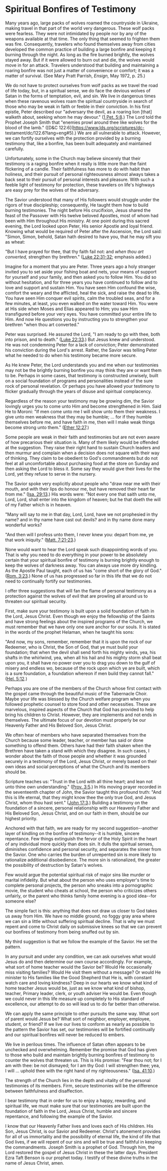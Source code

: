 # Spiritual Bonfires of Testimony

Many years ago, large packs of wolves roamed the countryside in Ukraine,
making travel in that part of the world very dangerous. These wolf packs were
fearless. They were not intimidated by people nor by any of the weapons
available at that time. The only thing that seemed to frighten them was fire.
Consequently, travelers who found themselves away from cities developed the
common practice of building a large bonfire and keeping it burning through the
night. As long as the fire burned brightly, the wolves stayed away. But if it
were allowed to burn out and die, the wolves would move in for an attack.
Travelers understood that building and maintaining a roaring bonfire was not
just a matter of convenience or comfort; it was a matter of survival. (See
Mary Pratt Parrish, _Ensign,_ May 1972, p. 25.)

We do not have to protect ourselves from wolf packs as we travel the road of
life today, but, in a spiritual sense, we do face the devious wolves of Satan
in the forms of temptation, evil, and sin. We live in dangerous times when
these ravenous wolves roam the spiritual countryside in search of those who
may be weak in faith or feeble in their conviction. In his first epistle,
Peter described our "adversary the devil, as a roaring lion [that] walketh
about, seeking whom he may devour." ([1 Pet.
5:8](https://www.lds.org/scriptures/nt/1-pet/5.8?lang=eng#7).) The Lord told
the Prophet Joseph Smith that "enemies prowl around thee like wolves for the
blood of the lamb." ([D&amp;C 122:6](https://www.lds.org/scriptures/dc-
testament/dc/122.6?lang=eng#5).) We are all vulnerable to attack. However, we
can fortify ourselves with the protection provided by a burning testimony
that, like a bonfire, has been built adequately and maintained carefully.

Unfortunately, some in the Church may believe sincerely that their testimony
is a raging bonfire when it really is little more than the faint flickering of
a candle. Their faithfulness has more to do with habit than holiness, and
their pursuit of personal righteousness almost always takes a back seat to
their pursuit of personal interests and pleasure. With such a feeble light of
testimony for protection, these travelers on life's highways are easy prey for
the wolves of the adversary.

The Savior understood that many of His followers would struggle under the
rigors of true discipleship; consequently, He taught them how to build burning
testimonies. The night before His crucifixion, Jesus shared the feast of the
Passover with His twelve beloved Apostles, most of whom had been with Him
throughout His ministry. At one point during this sacred evening, the Lord
looked upon Peter, His senior Apostle and loyal friend. Knowing what would be
required of Peter after the Ascension, the Lord said: "Simon, Simon, behold,
Satan hath desired to have you, that he may sift you as wheat:

"But I have prayed for thee, that thy faith fail not: and _when thou art
converted,_ strengthen thy brethren." ([Luke
22:31-32](https://www.lds.org/scriptures/nt/luke/22.31-32?lang=eng#30);
emphasis added.)

Imagine for a moment that you are Peter. Three years ago a holy stranger
invited you to set aside your fishing boat and nets, your means of support for
yourself and your family, and then asked you to follow Him. You did so without
hesitation, and for three years you have continued to follow and to love and
support and sustain Him. You have seen Him confound the wise, comfort the
weary and the afflicted, heal the sick, and raise the dead to life. You have
seen Him conquer evil spirits, calm the troubled seas, and for a few minutes,
at least, you even walked on the water toward Him. You were at His side when
Moses and Elias appeared to Him; you saw Him transfigured before your very
eyes. You have committed your entire life to Him. And now He questions you by
instructing you to strengthen your brethren "when thou art converted."

Peter was surprised. He assured the Lord, "I am ready to go with thee, both
into prison, and to death." ([Luke
22:33](https://www.lds.org/scriptures/nt/luke/22.33?lang=eng#32).) But Jesus
knew and understood. He was not condemning Peter for a lack of conviction;
Peter demonstrated his conviction during the Lord's arrest. Rather, the Savior
was telling Peter what he needed to do when his testimony became more secure.

As He knew Peter, the Lord understands you and me when our testimonies may not
be the brightly burning bonfire you may think they are or want them to be.
Perhaps in some cases, that testimony is constructed unwisely, built on a
social foundation of programs and personalities instead of the sure rock of
personal revelation. Or perhaps you have allowed your testimony to flicker
gradually through the years of disuse and spiritual complacency.

Regardless of the reason your testimony may be growing dim, the Savior
lovingly urges you to come unto Him and become strengthened in Him. Said He to
Moroni: "If men come unto me I will show unto them their weakness. I give unto
men weakness that they may be humble; ... for if they humble themselves before
me, and have faith in me, then will I make weak things become strong unto
them." ([Ether
12:27](https://www.lds.org/scriptures/bofm/ether/12.27?lang=eng#26).)

Some people are weak in their faith and testimonies but are not even aware of
how precarious their situation is. Many of them likely would be offended at
the suggestion. They raise their right hand to sustain Church leaders and then
murmur and complain when a decision does not square with their way of
thinking. They claim to be obedient to God's commandments but do not feel at
all uncomfortable about purchasing food at the store on Sunday and then asking
the Lord to bless it. Some say they would give their lives for the Lord, yet
they refuse to serve in the nursery.

The Savior spoke very explicitly about people who "draw near me with their
mouth, and with their lips do honour me, but have removed their heart far from
me." ([Isa. 29:13](https://www.lds.org/scriptures/ot/isa/29.13?lang=eng#12).)
His words were: "Not every one that saith unto me, Lord, Lord, shall enter
into the kingdom of heaven; but he that doeth the will of my Father which is
in heaven.

"Many will say to me in that day, Lord, Lord, have we not prophesied in thy
name? and in thy name have cast out devils? and in thy name done many
wonderful works?

"And then will I profess unto them, I never knew you: depart from me, ye that
work iniquity." ([Matt.
7:21-23](https://www.lds.org/scriptures/nt/matt/7.21-23?lang=eng#20).)

None would want to hear the Lord speak such disappointing words of you. That
is why you need to do everything in your power to be absolutely certain that
your spiritual bonfire of testimony is burning brightly enough to keep the
wolves of darkness away. You can always use more dry kindling. As the Apostle
Paul taught, each of us has "come short of the glory of God." ([Rom.
3:23](https://www.lds.org/scriptures/nt/rom/3.23?lang=eng#22).) None of us has
progressed so far in this life that we do not need to continually fortify our
testimonies.

I offer three suggestions that will fan the flame of personal testimony as a
protection against the wolves of evil that are prowling all around us to
threaten our spiritual security.

First, make sure your testimony is built upon a solid foundation of faith in
the Lord, Jesus Christ. Even though we enjoy the fellowship of the Saints and
have strong feelings about the inspired programs of the Church, we must
remember that we have only one sure anchor for our souls. It is stated in the
words of the prophet Helaman, when he taught his sons:

"And now, my sons, remember, remember that it is upon the rock of our
Redeemer, who is Christ, the Son of God, that ye must build your foundation;
that when the devil shall send forth his mighty winds, yea, his shafts in the
whirlwind, yea, when all his hail and his mighty storm shall beat upon you, it
shall have no power over you to drag you down to the gulf of misery and
endless wo, because of the rock upon which ye are built, which is a sure
foundation, a foundation whereon if men build they cannot fall." ([Hel.
5:12](https://www.lds.org/scriptures/bofm/hel/5.12?lang=eng#11).)

Perhaps you are one of the members of the Church whose first contact with the
gospel came through the beautiful music of the Tabernacle Choir. Maybe your
life was blessed by the Church welfare program when you followed prophetic
counsel to store food and other necessities. These are marvelous, inspired
aspects of the Church that God has provided to help bring his children to
Christ. However, they are implements and not ends in themselves. The ultimate
focus of our devotion must properly be our Heavenly Father and His Beloved
Son, Jesus Christ.

We often hear of members who have separated themselves from the Church because
some leader, teacher, or member has said or done something to offend them.
Others have had their faith shaken when the Brethren have taken a stand with
which they disagree. In such cases, I wonder about the faith of those people
and whether it was grounded securely in a testimony of the Lord, Jesus Christ,
or merely based on their own ideas and social perceptions of what the Church
and its members should be.

Scripture teaches us: "Trust in the Lord with all thine heart; and lean not
unto thine own understanding." ([Prov.
3:5](https://www.lds.org/scriptures/ot/prov/3.5?lang=eng#4).) In His moving
prayer recorded in the seventeenth chapter of John, the Savior taught this
profound truth: "And this is life eternal, that they might know thee the only
true God, and Jesus Christ, whom thou hast sent." ([John
17:3](https://www.lds.org/scriptures/nt/john/17.3?lang=eng#2).) Building a
testimony on the foundation of a sincere, personal relationship with our
Heavenly Father and His Beloved Son, Jesus Christ, and on our faith in them,
should be our highest priority.

Anchored with that faith, we are ready for my second suggestion--another layer
of kindling on the bonfire of testimony--it is humble, sincere repentance. Few
things extinguish the fervor of the Holy Spirit in the heart of any individual
more quickly than does sin. It dulls the spiritual senses, diminishes
confidence and personal security, and separates the sinner from the Savior.
One who carries the burden of unrepented sin is more likely to rationalize
additional disobedience. The more sin is rationalized, the greater the
possibility of destruction by Satan's wolves.

Few would argue the potential spiritual risk of major sins like murder or
marital infidelity. But what about the person who uses employer's time to
complete personal projects, the person who sneaks into a pornographic movie,
the student who cheats at school, the person who criticizes others unfairly,
or the parent who thinks family home evening is a good idea--for someone else?

The simple fact is this: anything that does not draw us closer to God takes us
away from Him. We have no middle ground, no foggy gray area where we can sin a
little without suffering spiritual decline. That is why we must repent and
come to Christ daily on submissive knees so that we can prevent our bonfires
of testimony from being snuffed out by sin.

My third suggestion is that we follow the example of the Savior. He set the
pattern.

In any pursuit and under any condition, we can ask ourselves what would Jesus
do and then determine our own course accordingly. For example, what sort of
home teacher would the Savior be? Would He occasionally miss visiting
families? Would He visit them without a message? Or would He minister to His
families like the Good Shepherd that He is, with constant watch care and
loving kindness? Deep in our hearts we know what kind of home teacher Jesus
would be, just as we know what kind of bishop, teacher, Primary leader, clerk,
or youth adviser He would be. Even though we could never in this life measure
up completely to His standard of excellence, our attempt to do so will lead us
to do far better than otherwise.

We can apply the same principle to other pursuits the same way. What sort of
parent would Jesus be? What sort of neighbor, employer, employee, student, or
friend? If we live our lives to conform as nearly as possible to the pattern
the Savior has set, our testimonies will be fortified continually and our
spiritual bonfires will never be reduced to embers.

We live in perilous times. The influence of Satan often appears to be
unchecked and overwhelming. Remember the promise that God has given to those
who build and maintain brightly burning bonfires of testimony to counter the
wolves that threaten us. This is His promise: "Fear thou not; for I am with
thee: be not dismayed; for I am thy God: I will strengthen thee; yea, I will ...
uphold thee with the right hand of my righteousness." ([Isa.
41:10](https://www.lds.org/scriptures/ot/isa/41.10?lang=eng#9).)

The strength of the Church lies in the depth and vitality of the personal
testimonies of its members. Firm, secure testimonies will be the difference
between faithfulness and disaffection.

I bear testimony that in order for us to enjoy a happy, rewarding, and
spiritual life, we must make sure that our testimonies are built upon the
foundation of faith in the Lord, Jesus Christ, humble and sincere repentance,
and following the example of the Savior.

I know that our Heavenly Father lives and loves each of His children. His Son,
Jesus Christ, is our Savior and Redeemer. Christ's atonement provides for all
of us immortality and the possibility of eternal life, the kind of life that
God lives, if we will repent of our sins and will be true and faithful in
keeping the commandments. Joseph Smith is a prophet of God. Through him, the
Lord restored the gospel of Jesus Christ in these the latter days. President
Ezra Taft Benson is our prophet today. I testify of these divine truths in the
name of Jesus Christ, amen.

